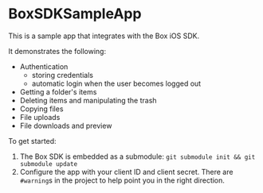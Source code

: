 BoxSDKSampleApp
===============

This is a sample app that integrates with the Box iOS SDK.

It demonstrates the following:

* Authentication
  * storing credentials
  * automatic login when the user becomes logged out
* Getting a folder's items
* Deleting items and manipulating the trash
* Copying files
* File uploads
* File downloads and preview

To get started:

1. The Box SDK is embedded as a submodule: `git submodule init && git submodule update`
2. Configure the app with your client ID and client secret. There
are `#warning`s in the project to help point you in the right direction.

